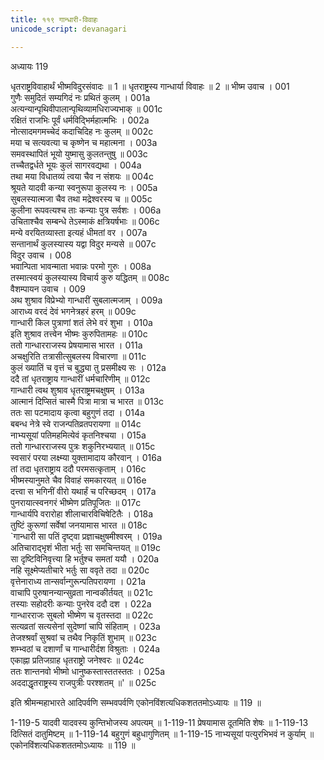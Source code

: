 ```yaml
---
title: ११९ गान्धारी-विवाहः
unicode_script: devanagari

---
```



अध्यायः 119

धृतराष्ट्रविवाहार्थं भीष्मविदुरसंवादः ॥ 1 ॥ धृतराष्ट्रस्य गान्धार्या विवाहः ॥ 2 ॥
भीष्म उवाच ।	001  
गुणैः समुदितं सम्यगिदं नः प्रथितं कुलम् ।	001a  
अत्यन्यान्पृथिवीपालान्पृथिव्यामधिराज्यभाक् ॥	001c  
रक्षितं राजभिः पूर्वं धर्मविद्भिर्महात्मभिः ।	002a  
नोत्सादमगमच्चेदं कदाचिदिह नः कुलम् ॥	002c  
मया च सत्यवत्या च कृष्णेन च महात्मना ।	003a  
समवस्थापितं भूयो युष्मासु कुलतन्तुषु ॥	003c  
तच्चैतद्वर्धते भूयः कुलं सागरवद्यथा ।	004a  
तथा मया विधातव्यं त्वया चैव न संशयः ॥	004c  
श्रूयते यादवी कन्या स्वनुरूपा कुलस्य नः ।	005a  
सुबलस्यात्मजा चैव तथा मद्रेश्वरस्य च ॥	005c  
कुलीना रूपवत्यश्च ताः कन्याः पुत्र सर्वशः ।	006a  
उचिताश्चैव सम्बन्धे तेऽस्माकं क्षत्रियर्षभाः ॥	006c  
मन्ये वरयितव्यास्ता इत्यहं धीमतां वर ।	007a  
सन्तानार्थं कुलस्यास्य यद्वा विदुर मन्यसे ॥	007c  
विदुर उवाच ।	008  
भवान्पिता भावन्माता भवान्नः परमो गुरुः ।	008a  
तस्मात्स्वयं कुलस्यास्य विचार्य कुरु यद्धितम् ॥	008c  
वैशम्पायन उवाच ।	009  
अथ शुश्राव विप्रेभ्यो गान्धारीं सुबलात्मजाम् ।	009a  
आराध्य वरदं देवं भगनेत्रहरं हरम् ॥	009c  
गान्धारी किल पुत्राणां शतं लेभे वरं शुभा ।	010a  
इति शुश्राव तत्त्वेन भीष्मः कुरुपितामहः ॥	010c  
ततो गान्धारराजस्य प्रेषयामास भारत ।	011a  
अचक्षुरिति तत्रासीत्सुबलस्य विचारणा ॥	011c  
कुलं ख्यातिं च वृत्तं च बुद्ध्या तु प्रसमीक्ष्य सः ।	012a  
ददै तां धृतराष्ट्राय गान्धारीं धर्मचारिणीम् ॥	012c  
गान्धारी त्वथ शुश्राव धृतराष्ट्रमचक्षुषम् ।	013a  
आत्मानं दिप्सितं चास्मै पित्रा मात्रा च भारत ॥	013c  
ततः सा पटमादाय कृत्वा बहुगुणं तदा ।	014a  
बबन्ध नेत्रे स्वे राजन्पतिव्रतपरायणा ॥	014c  
नाभ्यसूयां पतिमहमित्येवं कृतनिश्चया ।	015a  
ततो गान्धारराजस्य पुत्रः शकुनिरभ्ययात् ॥	015c  
स्वसारं परया लक्ष्म्या युक्तामादाय कौरवान् ।	016a  
तां तदा धृतराष्ट्राय ददौ परमसत्कृताम् ।	016c  
भीष्मस्यानुमते चैव विवाहं समकारयत् ॥	016e  
दत्त्वा स भगिनीं वीरो यथार्हं च परिच्छदम् ।	017a  
पुनरायात्स्वनगरं भीष्मेण प्रतिपूजितः ॥	017c  
गान्धार्यपि वरारोहा शीलाचारविचिषेटितैः ।	018a  
तुष्टिं कुरूणां सर्वेषां जनयामास भारत ॥	018c  
`गान्धारी सा पतिं दृष्ट्वा प्रज्ञाचक्षुषमीश्वरम् ।	019a  
अतिचाराद्भृशं भीता भर्तुः सा समचिन्तयत् ॥	019c  
सा दृष्टिविनिवृत्त्या हि भर्तुश्च समतां ययौ ।	020a  
नहि सूक्ष्मेप्यतीचारे भर्तुः सा ववृते तदा ॥	020c  
वृत्तेनाराध्य तान्सर्वान्गुरून्पतिपरायणा ।	021a  
वाचापि पुरुषानन्यान्सुव्रता नान्वकीर्तयत् ॥	021c  
तस्याः सहोदरीः कन्याः पुनरेव ददौ दश ।	022a  
गान्धारराजः सुबलो भीष्मेण च वृतस्तदा ॥	022c  
सत्यव्रतां सत्यसेनां सुदेष्णां चापि संहिताम् ।	023a  
तेजश्श्रर्वां सुश्रवां च तथैव निकृतिं शुभाम् ॥	023c  
शम्भ्वठां च दशार्णां च गान्धारीर्दश विश्रुताः ।	024a  
एकाह्ना प्रतिजग्राह धृतराष्ट्रो जनेश्वरः ॥	024c  
ततः शान्तनवो भीष्मो धानुष्कस्तास्ततस्ततः ।	025a  
अददाद्धृतराष्ट्रस्य राजपुत्रीः परश्शतम् ॥' ॥	025c  

इति श्रीमन्महाभारते आदिपर्वणि सम्भवपर्वणि एकोनविंशत्यधिकशततमोऽध्यायः ॥ 119 ॥

1-119-5 यादवी यादवस्य कुन्तिभोजस्य अपत्यम् ॥ 1-119-11 प्रेषयामास दूतमिति शेषः ॥ 1-119-13 दित्सितं दातुमिष्टम् ॥ 1-119-14 बहुगुणं बहुधागुणितम् ॥ 1-119-15 नाभ्यसूयां पत्युरभिभवं न कुर्याम् ॥ एकोनविंशत्यधिकशततमोऽध्यायः ॥ 119 ॥